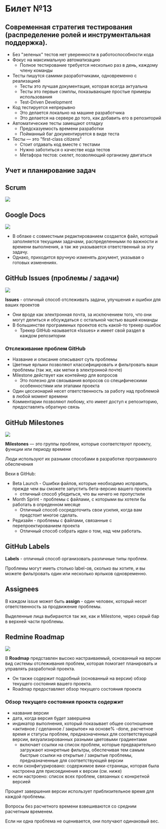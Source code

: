 # Билет №13
## Современная стратегия тестирования (распределение ролей и инструментальная поддержка).

* Без "зеленых" тестов нет уверенности в работоспособности кода
* Фокус на максимальную автоматизацию
    * Полное тестирование требуется несколько раз в день, каждому члену команды
* Тесты пишутся самими разработчиками, одновременно с реализацией
    * Тесты это лучшая документация, которая всегда актуальна
    * Тесты это первые сэмплы, показывающие простые примеры использования
    * Test-Driven Development
* Код тестируется непрерывно
    * Это делается локально на машине разработчика
    * Это делается на сервере до того, как добавить его в репозиторий
* Автоматические тесты замещают отладку
    * Предсказуемость времени разработки
    * Пойманный баг документируется в виде теста
* Тесты — это "first-class citizens"
    * Стоит отдавать код вместе с тестами
    * Нужно заботиться о качестве кода тестов
    * Метафора тестов: скелет, позволяющий организму двигаться

## Учет и планирование задач

## Scrum

![](./pictures/sprint-lifecycle.png)

## Google Docs

![](./pictures/backlog.png)

* В облаке с совместным редактированием создается файл, который заполняется текущими задачами, распределенными по важности и времени выполнения, а так же указывается ответственный за эту задачу. 
* Однако, приходится вручную изменять документ, указывая о готовых изменениях.

## GitHub Issues (проблемы / задачи)

![](./pictures/github-issues.png)

 __Issues__ - отличный способ отслеживать задачи, улучшения и ошибки для ваших проектов

* Они вроде как электронная почта, за исключением того, что они могут делиться и обсуждаться с остальной частью вашей команды
* В большинстве программных проектов есть какой-то трекер ошибок
    * Трекер GitHub называется «Issues» и имеет свой раздел в каждом репозитории

### Отслеживание проблем GitHub

* Название и описание описывают суть проблемы
* Цветные ярлыки позволяют классифицировать и фильтровать ваши проблемы (так же, как метки в электронной почте)
* Milestone действует как контейнер для вопросов
    * Это полезно для связывания вопросов со специфическими особенностями или этапами проекта
* Один цессионарий несет ответственность за работу над проблемой в любой момент времени
* Комментарии позволяют любому, кто имеет доступ к репозиторию, предоставлять обратную связь


## GitHub Milestones

![](./pictures/github-roadmap.png)

__Milestones__ — это группы проблем, которые соответствуют проекту, функции или периоду времени

Люди используют их разными способами в разработке программного обеспечения

Вехи в GitHub:

* Beta Launch - Ошибки файлов, которые необходимо исправить, прежде чем вы сможете запустить бета-версию вашего проекта
    * отличный способ убедиться, что вы ничего не пропустили
* Month Sprint - проблемы с файлами, с которыми вы хотели бы работать в опреденном месяце
    * Отличный способ сосредоточить свои усилия, когда вам предстоит многое сделать.
* Редизайн - проблемы с файлами, связанные с перепроектированием проекта
    * Отличный способ собрать идеи о том, над чем работать.

## GitHub Labels

__Labels__ - отличный способ организовать различные типы проблем. 

Проблемы могут иметь столько label-ов, сколько вы хотите, и вы можете фильтровать один или несколько ярлыков одновременно.

## Assignees

В каждом issue может быть __assign__ - один человек, который несет ответственность за продвижение проблемы.

Выделенные лица выбираются так же, как и Milestone, через серый бар в верхней части проблемы.

## Redmine Roadmap

![](./pictures/redmine-roadmap.png)

В __Roadmap__ представлен высоко настраиваемый, основанный на версии вид системы отслеживания проблем, которая помогает планировать и управлять разработкой проекта. 

* Он также содержит подробный (основанный на версии) обзор текущего состояния вашего проекта.
* Roadmap предоставляет обзор текущего состояния проекта

### Обзор текущего состояния проекта содержит

* название версии
* дата, когда версия будет завершена
* индикатор выполнения, который показывает общее соотношение «активное / сделанное / закрытое» на основе% -done, расчетное время и статусы проблем, предназначенных для соответствующей версии, визуализированных разными цветовыми градиентами
    * включает ссылки на список проблем, которые предварительно загружают конкретные фильтры, обеспечивая тем самым быстрые ссылки на открытые / закрытые проблемы, предназначенные для соответствующей версии
* если сконфигурировано: содержимое вики-страницы, которая была настроена для присоединения к версии (см. ниже)
* если настроено: список всех проблем, связанных с конкретной версией 

Процент завершения версии использует приблизительное время для каждой проблемы.

Вопросы без расчетного времени взвешиваются со средним расчетным временем.

Если ни одна проблема не оценивается, они получают одинаковый вес.
